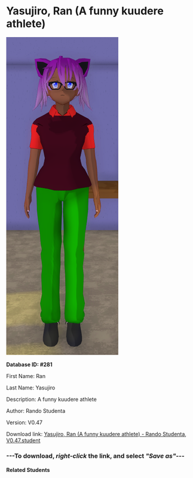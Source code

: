 # Yasujiro, Ran (A funny kuudere athlete)

<img src="Files/Yasujiro, Ran (A funny kuudere athlete).png" title="Yasujiro, Ran (A funny kuudere athlete) - Rando Studenta, V0.47">

**Database ID: #281**

First Name: Ran

Last Name: Yasujiro

Description: A funny kuudere athlete

Author: Rando Studenta

Version: V0.47

Download link: <a href="https://raw.githubusercontent.com/Arbiter1223/Daigaku-Gurashi-Custom-Students/master/Students/Files/Yasujiro%2C%20Ran%20(A%20funny%20kuudere%20athlete)%20-%20Rando%20Studenta%2C%20V0.47.student">Yasujiro, Ran (A funny kuudere athlete) - Rando Studenta, V0.47.student</a>

### ---**To download, _right-click_ the link, and select _"Save as"_**---

#### Related Students

